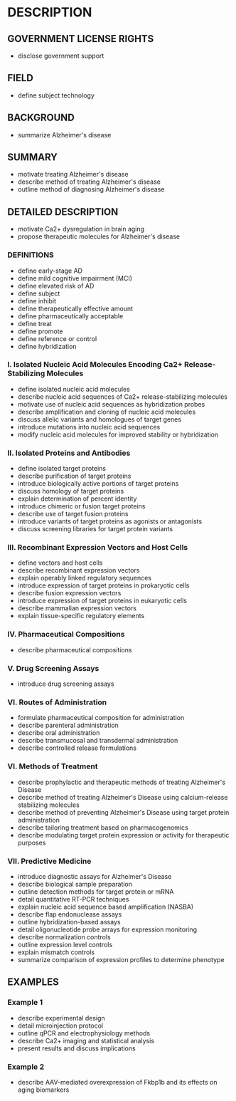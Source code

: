 # DESCRIPTION

## GOVERNMENT LICENSE RIGHTS

- disclose government support

## FIELD

- define subject technology

## BACKGROUND

- summarize Alzheimer's disease

## SUMMARY

- motivate treating Alzheimer's disease
- describe method of treating Alzheimer's disease
- outline method of diagnosing Alzheimer's disease

## DETAILED DESCRIPTION

- motivate Ca2+ dysregulation in brain aging
- propose therapeutic molecules for Alzheimer's disease

### DEFINITIONS

- define early-stage AD
- define mild cognitive impairment (MCI)
- define elevated risk of AD
- define subject
- define inhibit
- define therapeutically effective amount
- define pharmaceutically acceptable
- define treat
- define promote
- define reference or control
- define hybridization

### I. Isolated Nucleic Acid Molecules Encoding Ca2+ Release-Stabilizing Molecules

- define isolated nucleic acid molecules
- describe nucleic acid sequences of Ca2+ release-stabilizing molecules
- motivate use of nucleic acid sequences as hybridization probes
- describe amplification and cloning of nucleic acid molecules
- discuss allelic variants and homologues of target genes
- introduce mutations into nucleic acid sequences
- modify nucleic acid molecules for improved stability or hybridization

### II. Isolated Proteins and Antibodies

- define isolated target proteins
- describe purification of target proteins
- introduce biologically active portions of target proteins
- discuss homology of target proteins
- explain determination of percent identity
- introduce chimeric or fusion target proteins
- describe use of target fusion proteins
- introduce variants of target proteins as agonists or antagonists
- discuss screening libraries for target protein variants

### III. Recombinant Expression Vectors and Host Cells

- define vectors and host cells
- describe recombinant expression vectors
- explain operably linked regulatory sequences
- introduce expression of target proteins in prokaryotic cells
- describe fusion expression vectors
- introduce expression of target proteins in eukaryotic cells
- describe mammalian expression vectors
- explain tissue-specific regulatory elements

### IV. Pharmaceutical Compositions

- describe pharmaceutical compositions

### V. Drug Screening Assays

- introduce drug screening assays

### VI. Routes of Administration

- formulate pharmaceutical composition for administration
- describe parenteral administration
- describe oral administration
- describe transmucosal and transdermal administration
- describe controlled release formulations

### VI. Methods of Treatment

- describe prophylactic and therapeutic methods of treating Alzheimer's Disease
- describe method of treating Alzheimer's Disease using calcium-release stabilizing molecules
- describe method of preventing Alzheimer's Disease using target protein administration
- describe tailoring treatment based on pharmacogenomics
- describe modulating target protein expression or activity for therapeutic purposes

### VII. Predictive Medicine

- introduce diagnostic assays for Alzheimer's Disease
- describe biological sample preparation
- outline detection methods for target protein or mRNA
- detail quantitative RT-PCR techniques
- explain nucleic acid sequence based amplification (NASBA)
- describe flap endonuclease assays
- outline hybridization-based assays
- detail oligonucleotide probe arrays for expression monitoring
- describe normalization controls
- outline expression level controls
- explain mismatch controls
- summarize comparison of expression profiles to determine phenotype

## EXAMPLES

### Example 1

- describe experimental design
- detail microinjection protocol
- outline qPCR and electrophysiology methods
- describe Ca2+ imaging and statistical analysis
- present results and discuss implications

### Example 2

- describe AAV-mediated overexpression of Fkbp1b and its effects on aging biomarkers

